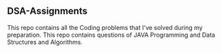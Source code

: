 ## DSA-Assignments


This repo contains all the Coding problems that I've solved during my preparation. This repo contains questions of JAVA Programming and Data Structures and Algorithms.
